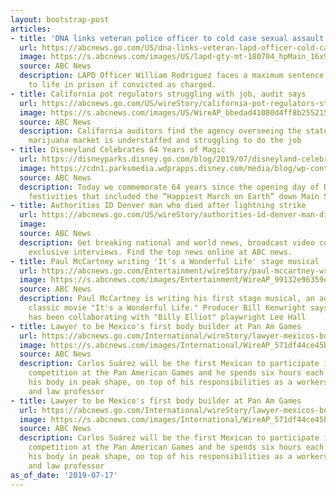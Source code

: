```yaml
---
layout: bootstrap-post
articles:
- title: 'DNA links veteran police officer to cold case sexual assault: Police'
  url: https://abcnews.go.com/US/dna-links-veteran-lapd-officer-cold-case-sexual/story?id=64396851
  image: https://s.abcnews.com/images/US/lapd-gty-mt-180704_hpMain_16x9_992.jpg
  source: ABC News
  description: LAPD Officer William Rodriguez faces a maximum sentence of 30 years
    to life in prison if convicted as charged.
- title: California pot regulators struggling with job, audit says
  url: https://abcnews.go.com/US/wireStory/california-pot-regulators-struggling-job-audit-64404634
  image: https://s.abcnews.com/images/US/WireAP_bbedad41080d4ff8b255215d9b07e9f9_16x9_992.jpg
  source: ABC News
  description: California auditors find the agency overseeing the state's vast legal
    marijuana market is understaffed and struggling to do the job
- title: Disneyland Celebrates 64 Years of Magic
  url: https://disneyparks.disney.go.com/blog/2019/07/disneyland-celebrates-64-years-of-magic/
  image: https://cdn1.parksmedia.wdprapps.disney.com/media/blog/wp-content/uploads/2019/07/klivdf0efs.jpg
  source: ABC News
  description: Today we commemorate 64 years since the opening day of Disneyland with
    festivities that included the “Happiest March on Earth” down Main Street, U.S.A.
- title: Authorities ID Denver man who died after lightning strike
  url: https://abcnews.go.com/US/wireStory/authorities-id-denver-man-died-lightning-strike-64404121
  image: 
  source: ABC News
  description: Get breaking national and world news, broadcast video coverage, and
    exclusive interviews. Find the top news online at ABC news.
- title: Paul McCartney writing 'It's a Wonderful Life' stage musical
  url: https://abcnews.go.com/Entertainment/wireStory/paul-mccartney-writing-wonderful-life-stage-musical-64403897
  image: https://s.abcnews.com/images/Entertainment/WireAP_99132e96359e4c0d863d7353cf92377d_16x9_992.jpg
  source: ABC News
  description: Paul McCartney is writing his first stage musical, an adaptation of
    classic movie "It's a Wonderful Life." Producer Bill Kenwright says the ex-Beatle
    has been collaborating with "Billy Elliot" playwright Lee Hall
- title: Lawyer to be Mexico's first body builder at Pan Am Games
  url: https://abcnews.go.com/International/wireStory/lawyer-mexicos-body-builder-pan-games-64403760
  image: https://s.abcnews.com/images/International/WireAP_571df44ce45b4db98f6fc04139c6d203_16x9_992.jpg
  source: ABC News
  description: Carlos Suárez will be the first Mexican to participate in the body-building
    competition at the Pan American Games and he spends six hours each day getting
    his body in peak shape, on top of his responsibilities as a workers' rights lawyer
    and law professor
- title: Lawyer to be Mexico's first body builder at Pan Am Games
  url: https://abcnews.go.com/International/wireStory/lawyer-mexicos-body-builder-pan-games-64403759
  image: https://s.abcnews.com/images/International/WireAP_571df44ce45b4db98f6fc04139c6d203_16x9_992.jpg
  source: ABC News
  description: Carlos Suárez will be the first Mexican to participate in the body-building
    competition at the Pan American Games and he spends six hours each day getting
    his body in peak shape, on top of his responsibilities as a workers' rights lawyer
    and law professor
as_of_date: '2019-07-17'
---
```


